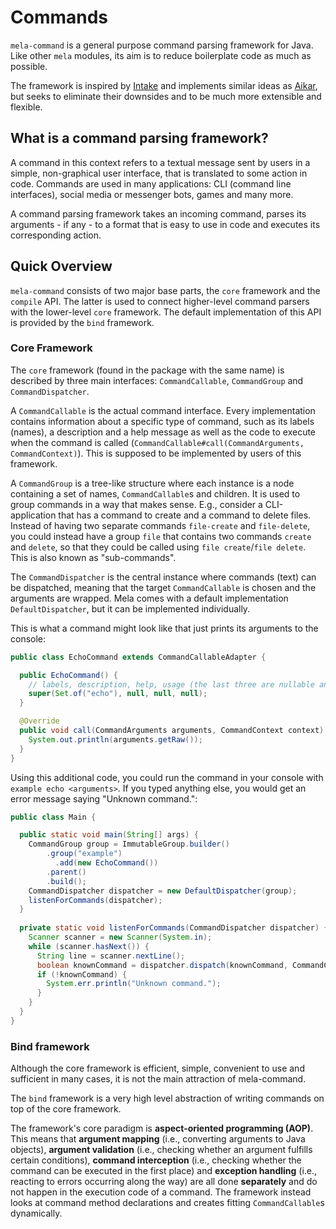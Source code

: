 # Commands
`mela-command` is a general purpose command parsing framework for Java. 
Like other `mela` modules, its aim is to reduce boilerplate code as much as possible.

The framework is inspired by [Intake](https://github.com/EngineHub/Intake) and implements 
similar ideas as [Aikar](https://github.com/aikar/commands), but seeks to eliminate their 
downsides and to be much more extensible and flexible.

## What is a command parsing framework?
A command in this context refers to a textual message sent by users in a simple, non-graphical 
user interface, that is translated to some action in code.
Commands are used in many applications: CLI (command line interfaces), social 
media or messenger bots, games and many more.

A command parsing framework takes an incoming command, parses its arguments - if any -
to a format that is easy to use in code and executes its corresponding action.

## Quick Overview
`mela-command` consists of two major base parts, the `core` framework and the `compile` API.
The latter is used to connect higher-level command parsers with the lower-level 
`core` framework. The default implementation of this API is provided by the `bind` framework.

### Core Framework
The `core` framework (found in the package with the same name) is described by three main
interfaces: `CommandCallable`, `CommandGroup` and `CommandDispatcher`.

A `CommandCallable` is the actual command interface. Every implementation contains information
about a specific type of command, such as its labels (names), a description and a help message
as well as the code to execute when the command is called 
(`CommandCallable#call(CommandArguments, CommandContext)`). This is supposed to be implemented 
by users of this framework.

A `CommandGroup` is a tree-like structure where each instance is a node containing a set of
names, `CommandCallable`s and children. It is used to group commands in a way that makes
sense. E.g., consider a CLI-application that has a command to create and a command to delete
files. Instead of having two separate commands `file-create` and `file-delete`, you could 
instead have a group `file` that contains two commands `create` and `delete`, so that they
could be called using `file create`/`file delete`. This is also known as "sub-commands".

The `CommandDispatcher` is the central instance where commands (text) can be dispatched,
meaning that the target `CommandCallable` is chosen and the arguments are wrapped.
Mela comes with a default implementation `DefaultDispatcher`, but it can be implemented 
individually.

This is what a command might look like that just prints its arguments to the console:
```java
public class EchoCommand extends CommandCallableAdapter {

  public EchoCommand() {
    // labels, description, help, usage (the last three are nullable and not required here)
    super(Set.of("echo"), null, null, null);
  }

  @Override
  public void call(CommandArguments arguments, CommandContext context) {
    System.out.println(arguments.getRaw());
  }
}
```
Using this additional code, you could run the command in your console with 
`example echo <arguments>`. If you typed anything else, you would get an error message saying
"Unknown command.":
```java
public class Main {

  public static void main(String[] args) {
    CommandGroup group = ImmutableGroup.builder()
        .group("example")
          .add(new EchoCommand())
        .parent()
        .build();
    CommandDispatcher dispatcher = new DefaultDispatcher(group);
    listenForCommands(dispatcher);
  }
  
  private static void listenForCommands(CommandDispatcher dispatcher) {
    Scanner scanner = new Scanner(System.in);
    while (scanner.hasNext()) {
      String line = scanner.nextLine();
      boolean knownCommand = dispatcher.dispatch(knownCommand, CommandContext.create());
      if (!knownCommand) {
        System.err.println("Unknown command.");
      }
    }
  }   
}
```

### Bind framework
Although the core framework is efficient, simple, convenient to use and sufficient 
in many cases, it is not the main attraction of mela-command. 

The `bind` framework is a very high level abstraction of writing commands on
top of the core framework. 

The framework's core paradigm is **aspect-oriented programming (AOP)**. This means that
**argument mapping** (i.e., converting arguments to Java objects), **argument validation** 
(i.e., checking whether an argument fulfills certain conditions), **command interception** 
(i.e., checking whether the command can be executed in the first place) and 
**exception handling** (i.e., reacting to errors occurring along the way) are all done 
**separately** and do not happen in the execution code of a command. The framework instead 
looks at command method declarations and creates fitting `CommandCallable`s dynamically.


 